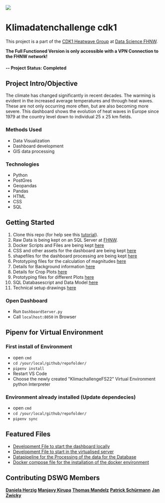 ![](https://github.com/tmandelz/KlimaChallengeFS22/blob/9ab675c132d50150d196ac91b82307cf21f74ba5/banner.PNG)
# Klimadatenchallenge cdk1
This project is a part of the [CDK1 Heatwave Group](http://v000727.edu.ds.fhnw.ch/) at [Data Science FHNW](https://www.fhnw.ch/en/degree-programmes/engineering/bsc-data-science).

**The Full Functioned Version is only accessible with a VPN Connection to the FHNW network!**

#### -- Project Status: Completed

## Project Intro/Objective
The climate has changed significantly in recent decades. The warming is evident in the increased average temperatures and through heat waves. These are not only occurring more often, but are also becoming more severe. This dashboard shows the evolution of heat waves in Europe since 1979 at the country level down to individual 25 x 25 km fields.

### Methods Used
* Data Visualization
* Dashboard development
* GIS data processing

### Technologies
* Python
* PostGres
* Geopandas
* Pandas
* HTML
* CSS
* SQL

## Getting Started
1. Clone this repo (for help see this [tutorial](https://help.github.com/articles/cloning-a-repository/)).
2. Raw Data is being kept on an SQL Server at [FHNW](v000727.edu.ds.fhnw.ch).    
3. Docker Scripts and Files are being kept [here](Docker)
4. CSS and other assets for the dashboard are being kept [here](assets)
5. shapefiles for the dashboard processing are being kept [here](grid)
6. Prototyping files for the calculation of magnitudes [here](Calculate_Magnitude)
7. Details for Background information [here](Hintergrundinfos)
8. Details for Crop Plots [here](Landwirtschaft_Plot)
9. Prototyping files for different Plots [here](Plots)
10. SQL Databasescript and Data Model [here](SQL)
11. Technical setup drawings [here](TechnicalSetup)

### Open Dashboard
- Run `DashboardServer.py`
- Call `localhost:8050` in Browser

## Pipenv for Virtual Environment
### First install of Environment

- open `cmd`
- `cd /your/local/github/repofolder/`
- `pipenv install`
- Restart VS Code
- Choose the newly created "KlimachallengeFS22" Virtual Environment python Interpreter

### Environment already installed (Update dependecies)
- open `cmd`
- `cd /your/local/github/repofolder/`
- `pipenv sync` 

## Featured Files
* [Development File to start the dashboard locally](DashboardServer-Development.py)
* [Development File to start in the virtualised server](DashboardServer.py)
* [Datapipeline for the Processing of the data for the Database](Datapipeline.py)
* [Docker compose file for the installation of the docker environment](docker-compose.yaml)


## Contributing DSWG Members
**[Daniela Herzig](https://github.com/dcherzig)**
**[Manjavy Kirupa](https://github.com/Manjavy)**
**[Thomas Mandelz](https://github.com/tmandelz)**
**[Patrick Schürmann](https://github.com/patschue)**
**[Jan Zwicky](https://github.com/swiggy123)**
